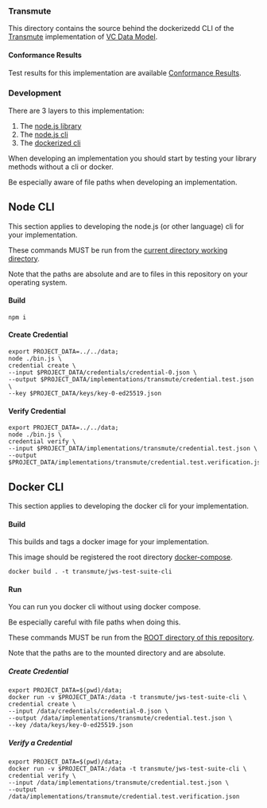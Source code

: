 ### Transmute

This directory contains the source behind the dockerizedd CLI of the
[Transmute](https://github.com/transmute-industries/verifiable-data) implementation of [VC Data Model](https://www.w3.org/TR/vc-data-model/).

#### Conformance Results

Test results for this implementation are available [Conformance Results](https://identity.foundation/JWS-Test-Suite/#transmute).

### Development

There are 3 layers to this implementation:

1. The [node.js library](./cli.js)
1. The [node.js cli](./bin.js)
1. The [dockerized cli](./Dockerfile)

When developing an implementation you should start by
testing your library methods without a cli or docker.

Be especially aware of file paths when developing an implementation.

## Node CLI

This section applies to developing the node.js (or other language) cli for your implementation.

These commands MUST be run from the [current directory working directory](.).

Note that the paths are absolute and are to files in this repository on your operating system.

#### Build

```
npm i
```

#### Create Credential

```
export PROJECT_DATA=../../data;
node ./bin.js \
credential create \
--input $PROJECT_DATA/credentials/credential-0.json \
--output $PROJECT_DATA/implementations/transmute/credential.test.json \
--key $PROJECT_DATA/keys/key-0-ed25519.json
```

#### Verify Credential

```
export PROJECT_DATA=../../data;
node ./bin.js \
credential verify \
--input $PROJECT_DATA/implementations/transmute/credential.test.json \
--output $PROJECT_DATA/implementations/transmute/credential.test.verification.json
```

## Docker CLI

This section applies to developing the docker cli for your implementation.

#### Build

This builds and tags a docker image for your implementation.

This image should be registered the root directory [docker-compose](../../docker-compose.yml).

```
docker build . -t transmute/jws-test-suite-cli
```

#### Run

You can run you docker cli without using docker compose.

Be especially careful with file paths when doing this.

These commands MUST be run from the [ROOT directory of this repository](../..).

Note that the paths are to the mounted directory and are absolute.

##### Create Credential

```
export PROJECT_DATA=$(pwd)/data;
docker run -v $PROJECT_DATA:/data -t transmute/jws-test-suite-cli \
credential create \
--input /data/credentials/credential-0.json \
--output /data/implementations/transmute/credential.test.json \
--key /data/keys/key-0-ed25519.json
```

##### Verify a Credential

```
export PROJECT_DATA=$(pwd)/data;
docker run -v $PROJECT_DATA:/data -t transmute/jws-test-suite-cli \
credential verify \
--input /data/implementations/transmute/credential.test.json \
--output /data/implementations/transmute/credential.test.verification.json
```
